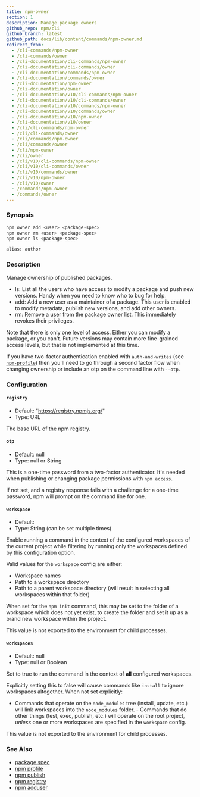 ```yaml
---
title: npm-owner
section: 1
description: Manage package owners
github_repo: npm/cli
github_branch: latest
github_path: docs/lib/content/commands/npm-owner.md
redirect_from:
  - /cli-commands/npm-owner
  - /cli-commands/owner
  - /cli-documentation/cli-commands/npm-owner
  - /cli-documentation/cli-commands/owner
  - /cli-documentation/commands/npm-owner
  - /cli-documentation/commands/owner
  - /cli-documentation/npm-owner
  - /cli-documentation/owner
  - /cli-documentation/v10/cli-commands/npm-owner
  - /cli-documentation/v10/cli-commands/owner
  - /cli-documentation/v10/commands/npm-owner
  - /cli-documentation/v10/commands/owner
  - /cli-documentation/v10/npm-owner
  - /cli-documentation/v10/owner
  - /cli/cli-commands/npm-owner
  - /cli/cli-commands/owner
  - /cli/commands/npm-owner
  - /cli/commands/owner
  - /cli/npm-owner
  - /cli/owner
  - /cli/v10/cli-commands/npm-owner
  - /cli/v10/cli-commands/owner
  - /cli/v10/commands/owner
  - /cli/v10/npm-owner
  - /cli/v10/owner
  - /commands/npm-owner
  - /commands/owner
---
```


### Synopsis

```bash
npm owner add <user> <package-spec>
npm owner rm <user> <package-spec>
npm owner ls <package-spec>

alias: author
```

### Description

Manage ownership of published packages.

* ls: List all the users who have access to modify a package and push new
  versions.  Handy when you need to know who to bug for help.
* add: Add a new user as a maintainer of a package.  This user is enabled
  to modify metadata, publish new versions, and add other owners.
* rm: Remove a user from the package owner list.  This immediately revokes
  their privileges.

Note that there is only one level of access.  Either you can modify a package,
or you can't.  Future versions may contain more fine-grained access levels, but
that is not implemented at this time.

If you have two-factor authentication enabled with `auth-and-writes` (see
[`npm-profile`](/cli/v10/commands/npm-profile)) then you'll need to go through a second factor
flow when changing ownership or include an otp on the command line with `--otp`.

### Configuration

#### `registry`

* Default: "https://registry.npmjs.org/"
* Type: URL

The base URL of the npm registry.



#### `otp`

* Default: null
* Type: null or String

This is a one-time password from a two-factor authenticator. It's needed
when publishing or changing package permissions with `npm access`.

If not set, and a registry response fails with a challenge for a one-time
password, npm will prompt on the command line for one.



#### `workspace`

* Default:
* Type: String (can be set multiple times)

Enable running a command in the context of the configured workspaces of the
current project while filtering by running only the workspaces defined by
this configuration option.

Valid values for the `workspace` config are either:

* Workspace names
* Path to a workspace directory
* Path to a parent workspace directory (will result in selecting all
  workspaces within that folder)

When set for the `npm init` command, this may be set to the folder of a
workspace which does not yet exist, to create the folder and set it up as a
brand new workspace within the project.

This value is not exported to the environment for child processes.

#### `workspaces`

* Default: null
* Type: null or Boolean

Set to true to run the command in the context of **all** configured
workspaces.

Explicitly setting this to false will cause commands like `install` to
ignore workspaces altogether. When not set explicitly:

- Commands that operate on the `node_modules` tree (install, update, etc.)
will link workspaces into the `node_modules` folder. - Commands that do
other things (test, exec, publish, etc.) will operate on the root project,
_unless_ one or more workspaces are specified in the `workspace` config.

This value is not exported to the environment for child processes.

### See Also

* [package spec](/cli/v10/using-npm/package-spec)
* [npm profile](/cli/v10/commands/npm-profile)
* [npm publish](/cli/v10/commands/npm-publish)
* [npm registry](/cli/v10/using-npm/registry)
* [npm adduser](/cli/v10/commands/npm-adduser)
